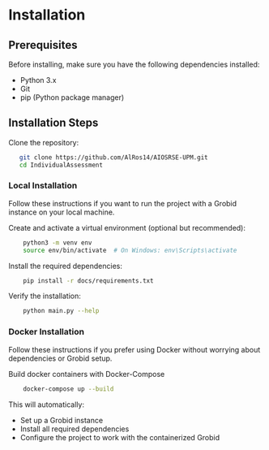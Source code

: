 # Installation

## Prerequisites
Before installing, make sure you have the following dependencies installed:
- Python 3.x
- Git
- pip (Python package manager)

## Installation Steps
Clone the repository:
```bash
   git clone https://github.com/AlRos14/AIOSRSE-UPM.git
   cd IndividualAssessment
```

### Local Installation
Follow these instructions if you want to run the project with a Grobid instance on your local machine.

Create and activate a virtual environment (optional but recommended):
```bash
    python3 -m venv env
    source env/bin/activate  # On Windows: env\Scripts\activate
```

Install the required dependencies:
```bash
    pip install -r docs/requirements.txt
```

Verify the installation:
```bash
    python main.py --help
```

### Docker Installation
Follow these instructions if you prefer using Docker without worrying about dependencies or Grobid setup.

Build docker containers with Docker-Compose
```bash
    docker-compose up --build
```
This will automatically:
- Set up a Grobid instance
- Install all required dependencies
- Configure the project to work with the containerized Grobid